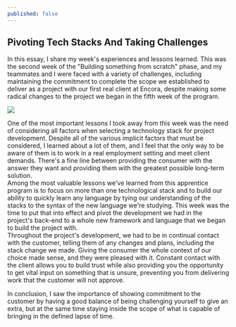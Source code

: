 ```yaml
---
published: false
---
```

## Pivoting Tech Stacks And Taking Challenges

In this essay, I share my week's experiences and lessons learned. This was the second week of the "Building something from scratch" phase, and my teammates and I were faced with a variety of challenges, including maintaining the commitment to complete the scope we established to deliver as a project with our first real client at Encora, despite making some radical changes to the project we began in the fifth week of the program.  

![](https://i.ibb.co/mtC6wJW/taic.png)

One of the most important lessons I took away from this week was the need of considering all factors when selecting a technology stack for project development. Despite all of the various implicit factors that must be considered, I learned about a lot of them, and I feel that the only way to be aware of them is to work in a real employment setting and meet client demands. There's a fine line between providing the consumer with the answer they want and providing them with the greatest possible long-term solution.  
Among the most valuable lessons we've learned from this apprentice program is to focus on more than one technological stack and to build our ability to quickly learn any language by tying our understanding of the stacks to the syntax of the new language we're studying. This week was the time to put that into effect and pivot the development we had in the project's back-end to a whole new framework and language that we began to build the project with.  
Throughout the project's development, we had to be in continual contact with the customer, telling them of any changes and plans, including the stack change we made. Giving the consumer the whole context of our choice made sense, and they were pleased with it. Constant contact with the client allows you to build trust while also providing you the opportunity to get vital input on something that is unsure, preventing you from delivering work that the customer will not approve.  

In conclusion, I saw the importance of showing commitment to the customer by having a good balance of being challenging yourself to give an extra, but at the same time staying inside the scope of what is capable of bringing in the defined lapse of time.
